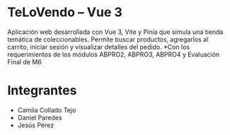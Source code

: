 #  TeLoVendo – Vue 3

Aplicación web desarrollada con Vue 3, Vite y Pinia que simula una tienda temática de coleccionables. 
Permite buscar productos, agregarlos al carrito, iniciar sesión y visualizar detalles del pedido. 
*Con los requerimientos de los módulos ABPRO2, ABPRO3, ABPRO4 y Evaluación Final de M6

# Integrantes

- Camila Collado Tejo
- Daniel Paredes
- Jesús Pérez

